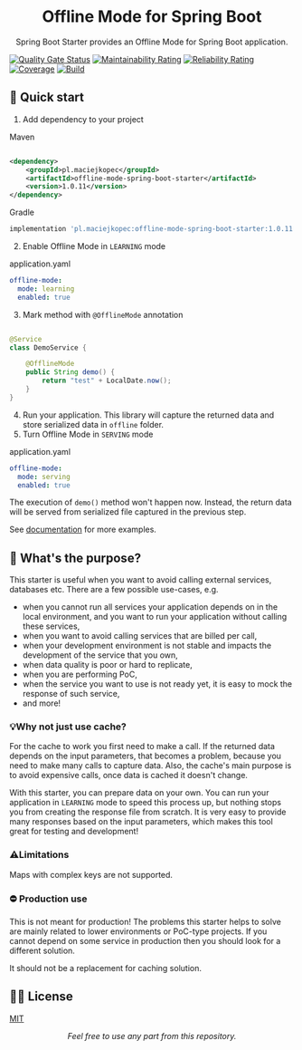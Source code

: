 <h1 align="center">  
Offline Mode for Spring Boot 
</h1>
<p align="center">
Spring Boot Starter provides an Offline Mode for Spring Boot application.</p>

[![Quality Gate Status](https://sonarcloud.io/api/project_badges/measure?project=maciejkopecpl_offline-mode-spring-boot-starter&metric=alert_status)](https://sonarcloud.io/summary/new_code?id=maciejkopecpl_offline-mode-spring-boot-starter)
[![Maintainability Rating](https://sonarcloud.io/api/project_badges/measure?project=maciejkopecpl_offline-mode-spring-boot-starter&metric=sqale_rating)](https://sonarcloud.io/summary/new_code?id=maciejkopecpl_offline-mode-spring-boot-starter)
[![Reliability Rating](https://sonarcloud.io/api/project_badges/measure?project=maciejkopecpl_offline-mode-spring-boot-starter&metric=reliability_rating)](https://sonarcloud.io/summary/new_code?id=maciejkopecpl_offline-mode-spring-boot-starter)
[![Coverage](https://sonarcloud.io/api/project_badges/measure?project=maciejkopecpl_offline-mode-spring-boot-starter&metric=coverage)](https://sonarcloud.io/summary/new_code?id=maciejkopecpl_offline-mode-spring-boot-starter)
[![Build](https://github.com/maciejkopecpl/offline-mode-spring-boot-starter/actions/workflows/build.yml/badge.svg)](https://github.com/maciejkopecpl/offline-mode-spring-boot-starter/actions/workflows/build.yml)

## 🚀 Quick start

1. Add dependency to your project

Maven

```xml

<dependency>
    <groupId>pl.maciejkopec</groupId>
    <artifactId>offline-mode-spring-boot-starter</artifactId>
    <version>1.0.11</version>
</dependency>
```

Gradle

```groovy
implementation 'pl.maciejkopec:offline-mode-spring-boot-starter:1.0.11'
```

2. Enable Offline Mode in `LEARNING` mode

application.yaml

```yaml
offline-mode:
  mode: learning
  enabled: true
```

3. Mark method with `@OfflineMode` annotation

```java

@Service
class DemoService {

    @OfflineMode
    public String demo() {
        return "test" + LocalDate.now();
    }
}
```

4. Run your application. This library will capture the returned data and store serialized data in `offline` folder.
5. Turn Offline Mode in `SERVING` mode

application.yaml

```yaml
offline-mode:
  mode: serving
  enabled: true
```

The execution of `demo()` method won't happen now. Instead, the return data will be served from serialized file captured
in the previous step.

See [documentation](https://github.com/maciejkopecpl/offline-mode-spring-boot-starter/wiki) for more examples.

## 🧐 What's the purpose?

This starter is useful when you want to avoid calling external services, databases etc. There are a few possible
use-cases, e.g.

* when you cannot run all services your application depends on in the local environment, and you want to run your
  application without calling these services,
* when you want to avoid calling services that are billed per call,
* when your development environment is not stable and impacts the development of the service that you own,
* when data quality is poor or hard to replicate,
* when you are performing PoC,
* when the service you want to use is not ready yet, it is easy to mock the response of such service,
* and more!

### 💡Why not just use cache?

For the cache to work you first need to make a call. If the returned data depends on the input parameters, that becomes
a problem, because you need to make many calls to capture data. Also, the cache's main purpose is to avoid expensive
calls, once data is cached it doesn't change.

With this starter, you can prepare data on your own. You can run your application in `LEARNING` mode to speed this
process up, but nothing stops you from creating the response file from scratch. It is very easy to provide many
responses based on the input parameters, which makes this tool great for testing and development!

### ⚠️Limitations
Maps with complex keys are not supported.

### ⛔ Production use

This is not meant for production! The problems this starter helps to solve are mainly related to lower environments or
PoC-type projects. If you cannot depend on some service in production then you should look for a different solution.

It should not be a replacement for caching solution.

## 👨‍⚖️ License

[MIT](LICENSE)
  <p align="center" style="font-style: italic;">
Feel free to use any part from this repository.
</p>
